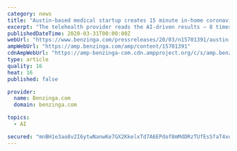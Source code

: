 ```yaml
---
category: news
title: "Austin-based medical startup creates 15 minute in-home coronavirus Telehealth test"
excerpt: "The telehealth provider reads the AI-driven results – 8 times more accurate than the human eye – and the ... http://www.MDBox.com allows for patients to video chat with a health care provider on their phone from the comfort of their home whenever they start feeling sick. The MDBox telemedicine app was developed by Reliant Immune Diagnostics ..."
publishedDateTime: 2020-03-31T00:00:00Z
webUrl: "https://www.benzinga.com/pressreleases/20/03/n15701391/austin-based-medical-startup-creates-15-minute-in-home-coronavirus-telehealth-test"
ampWebUrl: "https://amp.benzinga.com/amp/content/15701391"
cdnAmpWebUrl: "https://amp-benzinga-com.cdn.ampproject.org/c/s/amp.benzinga.com/amp/content/15701391"
type: article
quality: 16
heat: 16
published: false

provider:
  name: Benzinga.com
  domain: benzinga.com

topics:
  - AI

secured: "mnBH1e3ao8v2I6ytwNanwKe7GX2KkelxTd7A6EPdof8mMdDRzTUfEsSfaT4xo4Ql8+l7Zlu5RONcfxiVr0kOaCNQFoU7UEZ/lNbKZupCaMNMCap9WlxePEewuq4xWB+OckdibteAY3uR35W/unbbWB+GAY23ytvXF7ikHdRPHHOjTbZJ7e/yMHRQ8A7v4mm7tenJysPJJo3d0QcENfK7ImDAsZ7ZFpQTMAxwg2g20K978q/9DR/bzb+Po3LHgwVaBuJ9PY1p1IQf6vT68WjsOfi8Lq0aqWoISQX7JctzD5/9OTFJzzsldh6BhIOir8BE;BmcDRMNBlluKegIXCFZjmg=="
---
```


